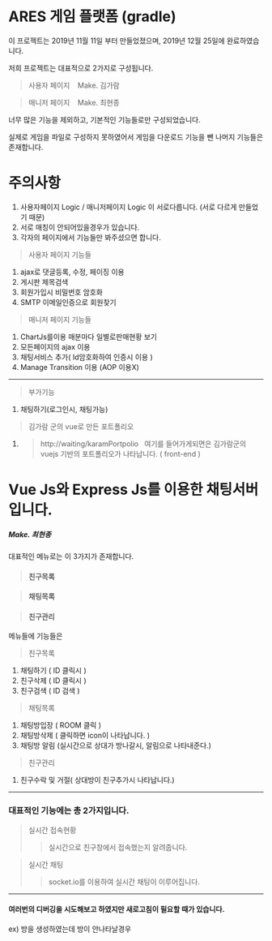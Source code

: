 # ARES 게임 플랫폼 (gradle)

이 프로젝트는 2019년 11월 11일 부터 만들었졌으며,  2019년 12월 25일에 완료하였습니다.

저희 프로젝트는 대표적으로 2가지로 구성됩니다.
> 사용자 페이지 &nbsp;&nbsp; Make. 김가람

> 매니저 페이지 &nbsp;&nbsp; Make. 최현종

너무 많은 기능을 제외하고, 기본적인 기능들로만 구성되었습니다.

실제로 게임을 파일로 구성하지 못하였어서 게임을 다운로드 기능을 뺀 나머지 기능들은 존재합니다.

# 주의사항

1. 사용자페이지 Logic /  매니저페이지 Logic 이 서로다릅니다. (서로 다르게 만들었기 때문)
2. 서로 매칭이 안되어있을경우가 있습니다.
3. 각자의 페이지에서 기능들만 봐주셨으면 합니다.

> 사용자 페이지 기능들
1. ajax로 댓글등록, 수정, 페이징 이용
2. 게시판 제목검색
3. 회원가입시 비밀번호 암호화
4. SMTP 이메일인증으로 회원찾기
> 매니저 페이지 기능들
1. ChartJs를이용 매분마다 일별로판매현황 보기
2. 모든페이지의 ajax 이용
3. 채팅서비스 추가( Id암호화하여 인증시 이용 )
4. Manage Transition 이용 (AOP 이용X)
----------------------------------------

> 부가기능
1. 채팅하기(로그인시, 채팅가능)
> 김가람 군의 vue로 만든 포트폴리오
1. > http://waiting/karamPortpolio &nbsp;   여기를 들어가게되면은 김가람군의 vuejs 기반의 포트폴리오가 나타납니다. ( front-end )



# Vue Js와 Express Js를 이용한 채팅서버 입니다.
##### Make. 최현종
대표적인 메뉴로는 이 3가지가 존재합니다.
> #### 친구목록

> #### 채팅목록

> #### 친구관리

메뉴들에 기능들은
> 친구목록
1. 채팅하기 ( ID 클릭시 )
2. 친구삭제 ( ID 클릭시 )
3. 친구검색 ( ID 검색 )

> 채팅목록
1. 채팅방입장 ( ROOM 클릭 )
2. 채팅방삭제 ( 클릭하면 icon이 나타납니다. )
3. 채팅방 알림 (실시간으로 상대가 방나갈시, 알림으로 나타내준다.)

> 친구관리
1. 친구수락 및 거절( 상대방이 친구추가시 나타납니다.)

--------
### 대표적인 기능에는 총 2가지입니다.

> 실시간 접속현황
>> 실시간으로 친구창에서 접속했는지 알려줍니다.

> 실시간 채팅
>> socket.io를 이용하여 실시간 채팅이 이루어집니다.

--------

#### 여러번의 디버깅을 시도해보고 하였지만 새로고침이 필요할 때가 있습니다.
ex) 방을 생성하였는데 방이 안나타날경우

